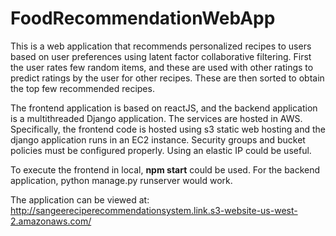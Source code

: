 # FoodRecommendationWebApp

This is a web application that recommends personalized
recipes to users based on user preferences using latent factor collaborative
filtering. First the user rates few random items, and these are used with other ratings to predict ratings by the user for other recipes. These are then sorted to obtain the top few recommended recipes.

The frontend application is based on reactJS, and the backend application is a multithreaded Django application. The services are hosted in AWS. Specifically, the frontend code is hosted using s3 static web hosting and the django application runs in an EC2 instance.
Security groups and bucket policies must be configured properly. Using an elastic IP could be useful.

To execute the frontend in local, **npm start** could be used.
For the backend application, python manage.py runserver would work.

The application can be viewed at: http://sangeereciperecommendationsystem.link.s3-website-us-west-2.amazonaws.com/
